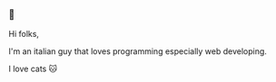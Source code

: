 ### 👋

Hi folks, 

I'm an italian guy that loves programming especially web developing.

I love cats 🐱


